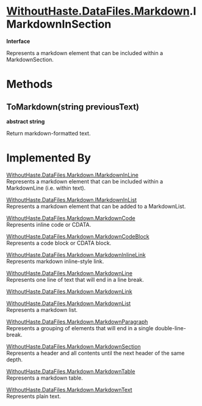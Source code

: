 # [WithoutHaste.DataFiles.Markdown](TableOfContents.WithoutHaste.DataFiles.Markdown.md).IMarkdownInSection

**Interface**  

Represents a markdown element that can be included within a MarkdownSection.  

# Methods

## ToMarkdown(string previousText)

**abstract string**  

Return markdown-formatted text.  

# Implemented By

[WithoutHaste.DataFiles.Markdown.IMarkdownInLine](WithoutHaste.DataFiles.Markdown.IMarkdownInLine.md)  
Represents a markdown element that can be included within a MarkdownLine (i.e. within text).  

[WithoutHaste.DataFiles.Markdown.IMarkdownInList](WithoutHaste.DataFiles.Markdown.IMarkdownInList.md)  
Represents a markdown element that can be added to a MarkdownList.  

[WithoutHaste.DataFiles.Markdown.MarkdownCode](WithoutHaste.DataFiles.Markdown.MarkdownCode.md)  
Represents inline code or CDATA.  

[WithoutHaste.DataFiles.Markdown.MarkdownCodeBlock](WithoutHaste.DataFiles.Markdown.MarkdownCodeBlock.md)  
Represents a code block or CDATA block.  

[WithoutHaste.DataFiles.Markdown.MarkdownInlineLink](WithoutHaste.DataFiles.Markdown.MarkdownInlineLink.md)  
Represents markdown inline-style link.  

[WithoutHaste.DataFiles.Markdown.MarkdownLine](WithoutHaste.DataFiles.Markdown.MarkdownLine.md)  
Represents one line of text that will end in a line break.  

[WithoutHaste.DataFiles.Markdown.MarkdownLink](WithoutHaste.DataFiles.Markdown.MarkdownLink.md)  
  

[WithoutHaste.DataFiles.Markdown.MarkdownList](WithoutHaste.DataFiles.Markdown.MarkdownList.md)  
Represents a markdown list.  

[WithoutHaste.DataFiles.Markdown.MarkdownParagraph](WithoutHaste.DataFiles.Markdown.MarkdownParagraph.md)  
Represents a grouping of elements that will end in a single double-line-break.  

[WithoutHaste.DataFiles.Markdown.MarkdownSection](WithoutHaste.DataFiles.Markdown.MarkdownSection.md)  
Represents a header and all contents until the next header of the same depth.  

[WithoutHaste.DataFiles.Markdown.MarkdownTable](WithoutHaste.DataFiles.Markdown.MarkdownTable.md)  
Represents a markdown table.  

[WithoutHaste.DataFiles.Markdown.MarkdownText](WithoutHaste.DataFiles.Markdown.MarkdownText.md)  
Represents plain text.  

